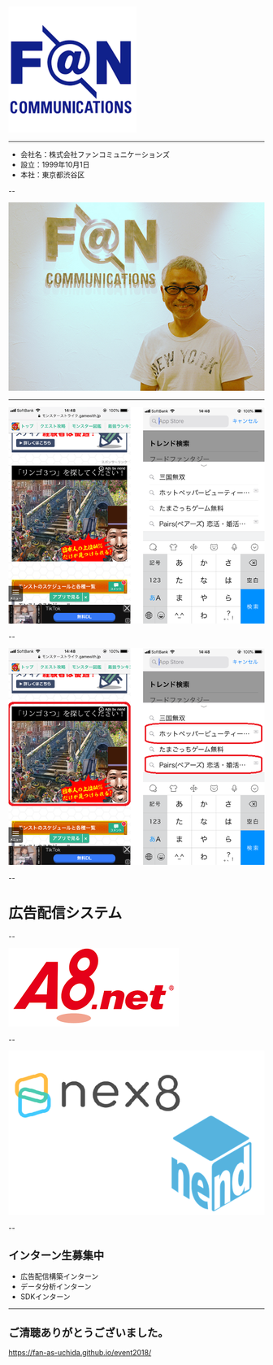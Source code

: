 
<img src="./images/FAN.png" width="50%">

---

- 会社名：株式会社ファンコミュニケーションズ
- 設立：1999年10月1日
- 本社：東京都渋谷区

--

![YANA](./images/yanat.jpg)

---

![AD](./images/phonead.png)

--

![AD_ex](./images/phonead_ex.png)

--

# 広告配信システム

--

![A8](./images/A8.png)

--

![adnetwork](./images/ad.png)

--

## インターン生募集中

- 広告配信構築インターン
- データ分析インターン
- SDKインターン

---

## ご清聴ありがとうございました。

https://fan-as-uchida.github.io/event2018/
